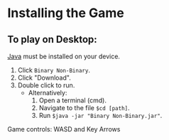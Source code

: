 # Installing the Game
## To play on Desktop:
[Java](https://www.java.com/en/) must be installed on your device.
1. Click `Binary Non-Binary`.
2. Click "Download".
3. Double click to run.
   * Alternatively:
      1. Open a terminal (cmd).
      2. Navigate to the file `$cd [path]`.
      3. Run `$java -jar "Binary Non-Binary.jar"`.
 
Game controls: WASD and Key Arrows
